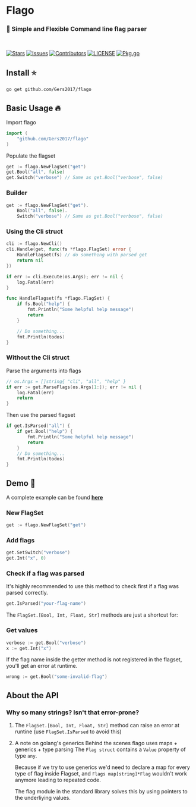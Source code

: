 # Flago
### 🐉 Simple and Flexible Command line flag parser
<br>

[![Stars](https://img.shields.io/github/stars/Gers2017/flago.svg?style=for-the-badge)](https://github.com/Gers2017/flago/stargazers)
[![Issues](https://img.shields.io/github/issues/Gers2017/flago.svg?style=for-the-badge)](https://github.com/Gers2017/flago/issues)
[![Contributors](https://img.shields.io/github/contributors/Gers2017/flago?style=for-the-badge)](https://github.com/Gers2017/flago/graphs/contributors)
[![LICENSE](https://img.shields.io/github/license/Gers2017/flago.svg?style=for-the-badge)](./LICENSE)
[![Pkg.go](https://img.shields.io/badge/reference-12c9c0?style=for-the-badge&logo=go&logoColor=white)](https://pkg.go.dev/github.com/Gers2017/flago)


## Install ⭐️

```sh
go get github.com/Gers2017/flago
```

## Basic Usage 🔥
Import flago
```go
import (
    "github.com/Gers2017/flago"
)
```

Populate the flagset
```go
get := flago.NewFlagSet("get")
get.Bool("all", false)
get.Switch("verbose") // Same as get.Bool("verbose", false)
```
### Builder
```go
get := flago.NewFlagSet("get").
    Bool("all", false).
    Switch("verbose") // Same as get.Bool("verbose", false)
```
### Using the Cli struct
```go
cli := flago.NewCli()
cli.Handle(get, func(fs *flago.FlagSet) error {
    HandleFlagset(fs) // do something with parsed get
    return nil
})

if err := cli.Execute(os.Args); err != nil {
    log.Fatal(err)
}
```

```go 
func HandleFlagset(fs *flago.FlagSet) {
    if fs.Bool("help") {
		fmt.Println("Some helpful help message")
		return
	}

    // Do something...
    fmt.Println(todos)
}
```
### Without the Cli struct
Parse the arguments into flags
```go
// os.Args = []string{ "cli", "all", "help" }
if err := get.ParseFlags(os.Args[1:]); err != nil {
    log.Fatal(err)
    return
}
```

Then use the parsed flagset
```go
if get.IsParsed("all") {
    if get.Bool("help") {
        fmt.Println("Some helpful help message")
        return
    }
    // Do something...
    fmt.Println(todos)
}
```

## Demo 🐲
A complete example can be found **[here](./demo/demo.go)**

### New FlagSet
```go
get := flago.NewFlagSet("get")
```

### Add flags
```go
get.SetSwitch("verbose")
get.Int("x", 0)
```

### Check if a flag was parsed
It's highly recommended to use this method to check first if a flag was parsed correctly.
```go
get.IsParsed("your-flag-name")
```
The `FlagSet.[Bool, Int, Float, Str]` methods are just a shortcut for:

### Get values
```go
verbose := get.Bool("verbose")
x := get.Int("x")
```

If the flag name inside the getter method is not registered in the flagset, you'll get an error at runtime.
```go
wrong := get.Bool("some-invalid-flag")
```

## About the API

### Why so many strings? Isn't that error-prone?
1) The `FlagSet.[Bool, Int, Float, Str]` method can raise an error at runtine (use `FlagSet.IsParsed` to avoid this)

2)  A note on golang's generics
    Behind the scenes flago uses maps + generics + type parsing
    The `Flag struct` contains a `Value` property of type `any`.
    
    Because if we try to use generics we'd need to declare a map for every type of flag inside Flagset, and `Flags map[string]*Flag` wouldn't work anymore leading to repeated code.

    The flag module in the standard library solves this by using pointers to the underliying values.
